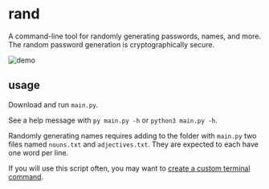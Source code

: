 # rand

A command-line tool for randomly generating passwords, names, and more. The random password generation is cryptographically secure.

![demo](https://media.giphy.com/media/v1.Y2lkPTc5MGI3NjExanJsZ3FsdDVjcHJiMTNsZGs4Z2tmZ2lyb241c2drZHR5OXpsNHh4dCZlcD12MV9pbnRlcm5hbF9naWZfYnlfaWQmY3Q9Zw/k3gaUdc90Q8n75QylI/giphy.gif)

## usage

Download and run `main.py`.

See a help message with `py main.py -h` or `python3 main.py -h`.

Randomly generating names requires adding to the folder with `main.py` two files named `nouns.txt` and `adjectives.txt`. They are expected to each have one word per line.

If you will use this script often, you may want to [create a custom terminal command](https://wheelercj.github.io/notes/pages/20220320181252.html).
